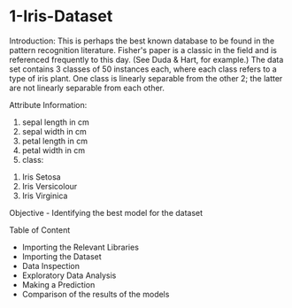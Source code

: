# 1-Iris-Dataset
Introduction:
This is perhaps the best known database to be found in the pattern recognition literature. 
Fisher's paper is a classic in the field and is referenced frequently to this day. (See Duda & Hart, for example.) 
The data set contains 3 classes of 50 instances each, where each class refers to a type of iris plant. 
One class is linearly separable from the other 2; the latter are not linearly separable from each other.

Attribute Information:

1. sepal length in cm
2. sepal width in cm
3. petal length in cm
4. petal width in cm
5. class:
1) Iris Setosa
2) Iris Versicolour
3) Iris Virginica

Objective - Identifying the best model for the dataset

Table of Content
- Importing the Relevant Libraries
- Importing the Dataset
- Data Inspection
- Exploratory Data Analysis
- Making a Prediction
- Comparison of the results of the models
